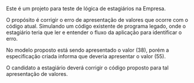 Este é um projeto para teste de lógica de estagiários na Empresa.

O propósito é corrigir o erro de apresentação de valores que ocorre com o código atual.
Simulando um código existente de programa legado, onde o estagiário teria que ler e entender o fluxo da aplicação
para identificar o erro.

No modelo proposto está sendo apresentado o valor (38), porém a especificação criada informa que deveria apresentar o valor (55).

O candidato a estagiário deverá corrigir o código proposto para tal apresentação de valores.
